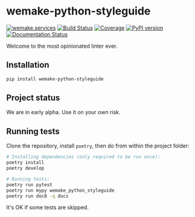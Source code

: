 # wemake-python-styleguide

[![wemake.services](https://img.shields.io/badge/style-wemake.services-green.svg?label=&logo=data%3Aimage%2Fpng%3Bbase64%2CiVBORw0KGgoAAAANSUhEUgAAABAAAAAQCAMAAAAoLQ9TAAAABGdBTUEAALGPC%2FxhBQAAAAFzUkdCAK7OHOkAAAAbUExURQAAAAAAAAAAAAAAAAAAAAAAAAAAAAAAAP%2F%2F%2F5TvxDIAAAAIdFJOUwAjRA8xXANAL%2Bv0SAAAADNJREFUGNNjYCAIOJjRBdBFWMkVQeGzcHAwksJnAPPZGOGAASzPzAEHEGVsLExQwE7YswCb7AFZSF3bbAAAAABJRU5ErkJggg%3D%3D)](http://wemake.services)
[![Build Status](https://travis-ci.org/wemake-services/wemake-python-styleguide.svg?branch=master)](https://travis-ci.org/wemake-services/wemake-python-styleguide)
[![Coverage](https://coveralls.io/repos/github/wemake-services/wemake-python-styleguide/badge.svg?branch=master)](https://coveralls.io/github/wemake-services/wemake-python-styleguide?branch=master)
[![PyPI version](https://badge.fury.io/py/wemake-python-styleguide.svg)](https://badge.fury.io/py/wemake-python-styleguide)
[![Documentation Status](//readthedocs.org/projects/wemake-python-styleguide/badge/?version=latest)](https://wemake-python-styleguide.readthedocs.io/en/latest/?badge=latest)


Welcome to the most opinionated linter ever.


## Installation

```bash
pip install wemake-python-styleguide
```

## Project status

We are in early alpha.
Use it on your own risk.


## Running tests

Clone the repository, install `poetry`, then do from within the project folder:

```bash
# Installing dependencies (only required to be run once):
poetry install
poetry develop

# Running tests:
poetry run pytest
poetry run mypy wemake_python_styleguide
poetry run doc8 -q docs
```

It's OK if some tests are skipped.
